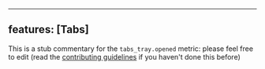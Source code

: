 
---
features: [Tabs]
---

This is a stub commentary for the `tabs_tray.opened` metric: please feel free to edit (read the
[contributing guidelines](https://github.com/mozilla/glean-annotations/blob/main/CONTRIBUTING.md)
if you haven't done this before)

